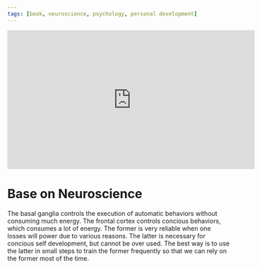 ```yaml
---
tags: [book, neuroscience, psychology, personal development]
---
```


<iframe width="560" height="315" src="https://www.youtube.com/embed/aHDvEfiSipo" frameborder="0" allowfullscreen></iframe>

# Base on Neuroscience

The basal ganglia controls the execution of automatic behaviors without consuming much energy. The frontal cortex controls concious behaviors, which consumes a lot of energy. The former is very reliable when one losses will power due to various reasons. The latter is necessary for concious self development, but cannot be over used. The best way is to use the latter in small steps to train the former frequently so that we can rely on the former most of the time.
